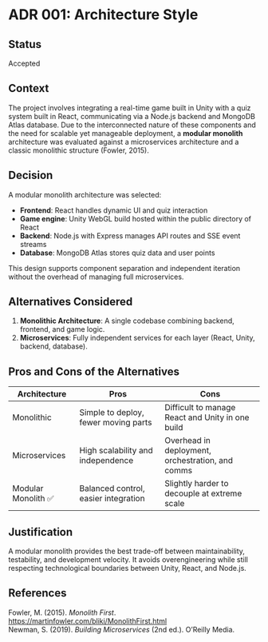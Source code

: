 # ADR 001: Architecture Style

## Status
Accepted

## Context
The project involves integrating a real-time game built in Unity with a quiz system built in React, communicating via a Node.js backend and MongoDB Atlas database. Due to the interconnected nature of these components and the need for scalable yet manageable deployment, a **modular monolith** architecture was evaluated against a microservices architecture and a classic monolithic structure (Fowler, 2015).

## Decision
A modular monolith architecture was selected:
- **Frontend**: React handles dynamic UI and quiz interaction
- **Game engine**: Unity WebGL build hosted within the public directory of React
- **Backend**: Node.js with Express manages API routes and SSE event streams
- **Database**: MongoDB Atlas stores quiz data and user points

This design supports component separation and independent iteration without the overhead of managing full microservices.

## Alternatives Considered
1. **Monolithic Architecture**: A single codebase combining backend, frontend, and game logic.
2. **Microservices**: Fully independent services for each layer (React, Unity, backend, database).

## Pros and Cons of the Alternatives

| Architecture        | Pros                                         | Cons                                                  |
|---------------------|----------------------------------------------|--------------------------------------------------------|
| Monolithic          | Simple to deploy, fewer moving parts         | Difficult to manage React and Unity in one build       |
| Microservices       | High scalability and independence             | Overhead in deployment, orchestration, and comms       |
| Modular Monolith ✅ | Balanced control, easier integration          | Slightly harder to decouple at extreme scale           |

## Justification
A modular monolith provides the best trade-off between maintainability, testability, and development velocity. It avoids overengineering while still respecting technological boundaries between Unity, React, and Node.js.

## References
Fowler, M. (2015). *Monolith First*. https://martinfowler.com/bliki/MonolithFirst.html  
Newman, S. (2019). *Building Microservices* (2nd ed.). O’Reilly Media.
